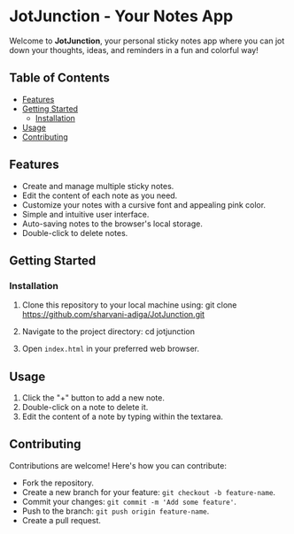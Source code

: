 # JotJunction - Your Notes App

Welcome to **JotJunction**, your personal sticky notes app where you can jot down your thoughts, ideas, and reminders in a fun and colorful way!

## Table of Contents

- [Features](#features)
- [Getting Started](#getting-started)
  - [Installation](#installation)
- [Usage](#usage)
- [Contributing](#contributing)


## Features

- Create and manage multiple sticky notes.
- Edit the content of each note as you need.
- Customize your notes with a cursive font and appealing pink color.
- Simple and intuitive user interface.
- Auto-saving notes to the browser's local storage.
- Double-click to delete notes.

## Getting Started

### Installation

1. Clone this repository to your local machine using:
git clone https://github.com/sharvani-adiga/JotJunction.git

2. Navigate to the project directory:
cd jotjunction

3. Open `index.html` in your preferred web browser.

## Usage

1. Click the "+" button to add a new note.
2. Double-click on a note to delete it.
3. Edit the content of a note by typing within the textarea.

## Contributing

Contributions are welcome! Here's how you can contribute:
- Fork the repository.
- Create a new branch for your feature: `git checkout -b feature-name`.
- Commit your changes: `git commit -m 'Add some feature'`.
- Push to the branch: `git push origin feature-name`.
- Create a pull request.

